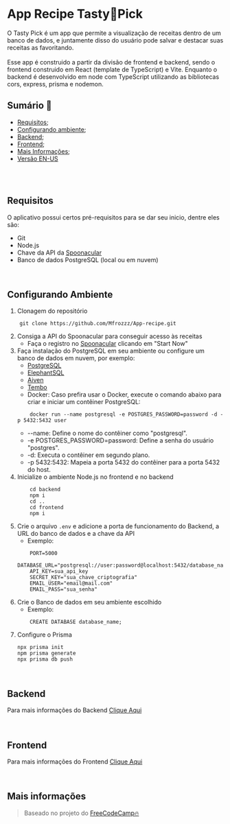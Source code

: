 # App Recipe Tasty🥐Pick

O Tasty Pick é um app que permite a visualização de receitas dentro de um banco de dados, e juntamente disso do usuário pode salvar e destacar suas receitas as favoritando.
<br>
<br>
Esse app é construido a partir da divisão de frontend e backend, sendo o frontend construido em React (template de TypeScript) e Vite. Enquanto o backend é desenvolvido em node com TypeScript utilizando as bibliotecas cors, express, prisma e nodemon.
<br>
## Sumário 📄

* [Requisitos](#requisitos);
* [Configurando ambiente](#setting-up);
* [Backend](#backend);
* [Frontend](#frontend);
* [Mais Informações](#more-info);
* [Versão EN-US](https://github.com/Mfrozzz/App-recipe/blob/master/README.md)

<br>
<br>

## <span id="requisitos">Requisitos</span>

O aplicativo possui certos pré-requisitos para se dar seu inicio, dentre eles são:

* Git
* Node.js
* Chave da API da [Spoonacular](https://spoonacular.com/food-api)
* Banco de dados PostgreSQL (local ou em nuvem)

<br>

## <span id="setting-up">Configurando Ambiente</span>

1. Clonagem do repositório
```shell
    git clone https://github.com/Mfrozzz/App-recipe.git
```
2. Consiga a API do Spoonacular para conseguir acesso às receitas
    * Faça o registro no [Spoonacular](https://spoonacular.com/food-api) clicando em "Start Now"
3. Faça instalação do PostgreSQL em seu ambiente ou configure um banco de dados em nuvem, por exemplo:
    * [PostgreSQL](https://www.postgresql.org/download/)
    * [ElephantSQL](https://www.elephantsql.com/)
    * [Aiven](https://aiven.io/)
    * [Tembo](https://tembo.io/)
    * Docker: Caso prefira usar o Docker, execute o comando abaixo para criar e iniciar um contêiner PostgreSQL:
    ```shell
        docker run --name postgresql -e POSTGRES_PASSWORD=password -d -p 5432:5432 user
    ```
    * --name: Define o nome do contêiner como "postgresql".
    * -e POSTGRES_PASSWORD=password: Define a senha do usuário "postgres".
    * -d: Executa o contêiner em segundo plano.
    * -p 5432:5432: Mapeia a porta 5432 do contêiner para a porta 5432 do host.
4. Inicialize o ambiente Node.js no frontend e no backend
    ```shell
        cd backend
        npm i
        cd ..
        cd frontend
        npm i
    ```
5. Crie o arquivo `.env` e adicione a porta de funcionamento do Backend, a URL do banco de dados e a chave da API
    * Exemplo:
    ```dotenv
        PORT=5000
        DATABASE_URL="postgresql://user:password@localhost:5432/database_name"
        API_KEY=sua_api_key
        SECRET_KEY="sua_chave_criptografia"
        EMAIL_USER="email@mail.com"
        EMAIL_PASS="sua_senha"
    ```
6. Crie o Banco de dados em seu ambiente escolhido
    * Exemplo:
    ```shell
        CREATE DATABASE database_name;
    ```
7. Configure o Prisma
    ```
    npx prisma init
    npm prisma generate
    npx prisma db push
    ```

<br>

## <span id="backend">Backend</span>

Para mais informações do Backend [Clique Aqui](https://github.com/Mfrozzz/App-recipe/tree/master/backend)

<br>

## <span id="frontend">Frontend</span>

Para mais informações do Frontend [Clique Aqui](https://github.com/Mfrozzz/App-recipe/tree/master/frontend)

<br>

## <span id="more-info">Mais informações</span>

> Baseado no projeto do [FreeCodeCamp🔥](https://www.freecodecamp.org/news/full-stack-project-create-a-recipe-app-using-react-node-js/)